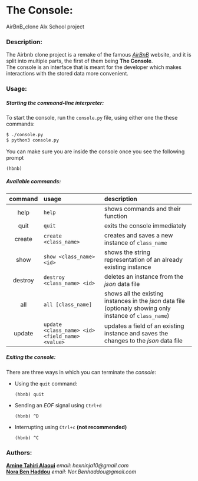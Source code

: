 # The Console:

AirBnB_clone Alx School project

### Description:

The Airbnb clone project is a remake of the famous [_AirBnB_](airbnb.com) website, and it is split into multiple parts, the first of them being **The Console**.  
The console is an interface that is meant for the developer which makes interactions with the stored data more convenient.

### Usage:

##### Starting the command-line interpreter:

To start the console, run the `console.py` file, using either one the these commands:

```bash
$ ./console.py
$ python3 console.py
```

You can make sure you are inside the console once you see the following prompt

    (hbnb)

##### Available commands:

|command | usage | description|
|:------:|:------|:-----------|
|help    |`help` |shows commands and their function|
|quit    |`quit` |exits the console immediately|
|create  |`create <class_name>`|creates and saves a new instance of `class_name`|
|show    |`show <class_name> <id>`|shows the string representation of an already existing instance|
|destroy |`destroy <class_name> <id>`|deletes an instance from the _json_ data file|
|all     |`all [class_name]`|shows all the existing instances in the _json_ data file (optionaly showing only instance of `class_name`)|
|update  |`update <class_name> <id> <field_name> <value>`|updates a field of an existing instance and saves the changes to the _json_ data file|

##### Exiting the console:

There are three ways in which you can terminate the *console*:

  - Using the `quit` command:

        (hbnb) quit

  - Sending an *EOF* signal using `Ctrl+d`

        (hbnb) ^D

  - Interrupting using `Ctrl+c` **(not recommended)**

        (hbnb) ^C

### Authors:

[**Amine Tahiri Alaoui**](https://github.com/Blxee) _email: hexninja10@gmail.com_  
[**Nora Ben Haddou**](https://github.com/Nawaritta) _email: Nor.Benhaddou@gmail.com_
